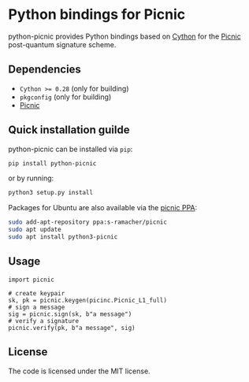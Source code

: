 # Python bindings for Picnic

python-picnic provides Python bindings based on [Cython](https://cython.org/) for the
[Picnic](https://microsoft.github.io/Picnic/) post-quantum signature scheme.

## Dependencies

* `Cython >= 0.28` (only for building)
* `pkgconfig` (only for building)
* [Picnic](https://github.com/IAIK/Picnic)

## Quick installation guilde

python-picnic can be installed via `pip`:
```sh
pip install python-picnic
```
or by running:
```sh
python3 setup.py install
```

Packages for Ubuntu are also available via the [picnic
PPA](https://launchpad.net/~s-ramacher/+archive/ubuntu/picnic):
```sh
sudo add-apt-repository ppa:s-ramacher/picnic
sudo apt update
sudo apt install python3-picnic
```

## Usage

```python3
import picnic

# create keypair
sk, pk = picnic.keygen(picinc.Picnic_L1_full)
# sign a message
sig = picnic.sign(sk, b"a message")
# verify a signature
picnic.verify(pk, b"a message", sig)
```

## License

The code is licensed under the MIT license.
